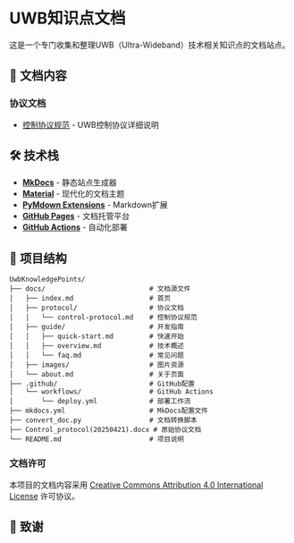 # UWB知识点文档

这是一个专门收集和整理UWB（Ultra-Wideband）技术相关知识点的文档站点。
## 📖 文档内容

### 协议文档
- [控制协议规范](docs/protocol/control-protocol.md) - UWB控制协议详细说明

## 🛠️ 技术栈

- **[MkDocs](https://www.mkdocs.org/)** - 静态站点生成器
- **[Material](https://squidfunk.github.io/mkdocs-material/)** - 现代化的文档主题
- **[PyMdown Extensions](https://facelessuser.github.io/pymdown-extensions/)** - Markdown扩展
- **[GitHub Pages](https://pages.github.com/)** - 文档托管平台
- **[GitHub Actions](https://github.com/features/actions)** - 自动化部署

## 📁 项目结构

```
UwbKnowledgePoints/
├── docs/                          # 文档源文件
│   ├── index.md                   # 首页
│   ├── protocol/                  # 协议文档
│   │   └── control-protocol.md    # 控制协议规范
│   ├── guide/                     # 开发指南
│   │   ├── quick-start.md         # 快速开始
│   │   ├── overview.md            # 技术概述
│   │   └── faq.md                 # 常见问题
│   ├── images/                    # 图片资源
│   └── about.md                   # 关于页面
├── .github/                       # GitHub配置
│   └── workflows/                 # GitHub Actions
│       └── deploy.yml             # 部署工作流
├── mkdocs.yml                     # MkDocs配置文件
├── convert_doc.py                 # 文档转换脚本
├── Control_protocol(20250421).docx # 原始协议文档
└── README.md                      # 项目说明
```

### 文档许可
本项目的文档内容采用 [Creative Commons Attribution 4.0 International License](https://creativecommons.org/licenses/by/4.0/) 许可协议。


## 🙏 致谢